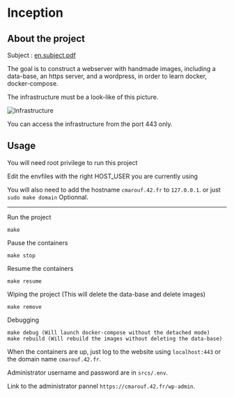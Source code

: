# Inception


## About the project

Subject : [en.subject.pdf](https://github.com/C-Chafik/Inception/files/9983179/en.subject.pdf)

The goal is to construct a webserver with handmade images, including a data-base, an https server, and a wordpress, in order to learn docker, docker-compose.

The infrastructure must be a look-like of this picture.


![Infrastructure](https://user-images.githubusercontent.com/76008303/201163220-f5534702-cc4d-444b-9764-ccec1bc861f9.png)


You can access the infrastructure from the port 443 only.

## Usage

You will need root privilege to run this project

Edit the envfiles with the right HOST_USER you are currently using

You will also need to add the hostname ```cmarouf.42.fr``` to ```127.0.0.1```.
or just ```sudo make domain``` Optionnal.

----

Run the project

```
make
```

Pause the containers
```
make stop
```

Resume the containers
```
make resume
```

Wiping the project (This will delete the data-base and delete images)
```
make remove
```

Debugging
```
make debug (Will launch docker-compose without the detached mode)
make rebuild (Will rebuild the images without deleting the data-base)
```

When the containers are up, just log to the website using ```localhost:443``` or the domain name ```cmarouf.42.fr```.

Administrator username and password are in ```srcs/.env```.

Link to the administrator pannel ```https://cmarouf.42.fr/wp-admin```.
